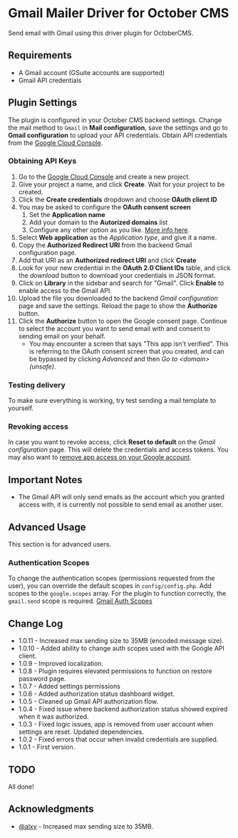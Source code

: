 # Gmail Mailer Driver for October CMS

Send email with Gmail using this driver plugin for OctoberCMS.

## Requirements

* A Gmail account (GSuite accounts are supported)
* Gmail API credentials

## Plugin Settings

The plugin is configured in your October CMS backend settings. Change the mail method to ``Gmail`` in **Mail configuration**, save the settings and go to **Gmail configuration** to upload your API credentials. Obtain API credentials from the [Google Cloud Console](https://console.cloud.google.com/apis/credentials).

### Obtaining API Keys
1. Go to the [Google Cloud Console](https://console.cloud.google.com/apis/credentials) and create a new project.
2. Give your project a name, and click **Create**. Wait for your project to be created.
3. Click the **Create credentials** dropdown and choose **OAuth client ID**
4. You may be asked to configure the **OAuth consent screen**
    1. Set the **Application name**
    2. Add your domain to the **Autorized domains** list
    3. Configure any other option as you like. [More info here](https://support.google.com/cloud/answer/6158849).
5. Select **Web application** as the *Application type*, and give it a name.
6. Copy the **Authorized Redirect URI** from the backend Gmail configuration page.
7. Add that URI as an **Authorized redirect URI** and click **Create**
8. Look for your new credential in the **OAuth 2.0 Client IDs** table, and click the *download* button to download your credentials in JSON format.
9. Click on **Library** in the sidebar and search for "Gmail". Click **Enable** to enable access to the Gmail API.
10. Upload the file you downloaded to the backend *Gmail configuration* page and save the settings. Reload the page to show the **Authorize** button.
11. Click the **Authorize** button to open the Google consent page. Continue to select the account you want to send email with and consent to sending email on your behalf.
    * You may encounter a screen that says "This app isn't verified". This is referring to the OAuth consent screen that you created, and can be bypassed by clicking *Advanced* and then *Go to \<domain\> (unsafe)*.

### Testing delivery
To make sure everything is working, try test sending a mail template to yourself.

### Revoking access
In case you want to revoke access, click **Reset to default** on the *Gmail configuration* page. This will delete the credentials and access tokens. You may also want to [remove app access on your Google account](https://support.google.com/accounts/answer/3466521).

## Important Notes
* The Gmail API will only send emails as the account which you granted access with, it is currently not possible to send email as another user.

## Advanced Usage

This section is for advanced users.

### Authentication Scopes

To change the authentication scopes (permissions requested from the user), you can override the default scopes in `config/config.php`. Add scopes to the `google.scopes` array. For the plugin to function correctly, the `gmail.send` scope is required. [Gmail Auth Scopes](https://developers.google.com/gmail/api/auth/scopes)

## Change Log

* 1.0.11 - Increased max sending size to 35MB (encoded message size).
* 1.0.10 - Added ability to change auth scopes used with the Google API client.
* 1.0.9 - Improved localization.
* 1.0.8 - Plugin requires elevated permissions to function on restore password page.
* 1.0.7 - Added settings permissions
* 1.0.6 - Added authorization status dashboard widget.
* 1.0.5 - Cleaned up Gmail API authorization flow.
* 1.0.4 - Fixed issue where backend authorization status showed expired when it was authorized.
* 1.0.3 - Fixed logic issues, app is removed from user account when settings are reset. Updated dependencies.
* 1.0.2 - Fixed errors that occur when invalid credentials are supplied.
* 1.0.1 - First version.

## TODO

All done!

## Acknowledgments

* [@alxy](https://github.com/alxy) - Increased max sending size to 35MB.